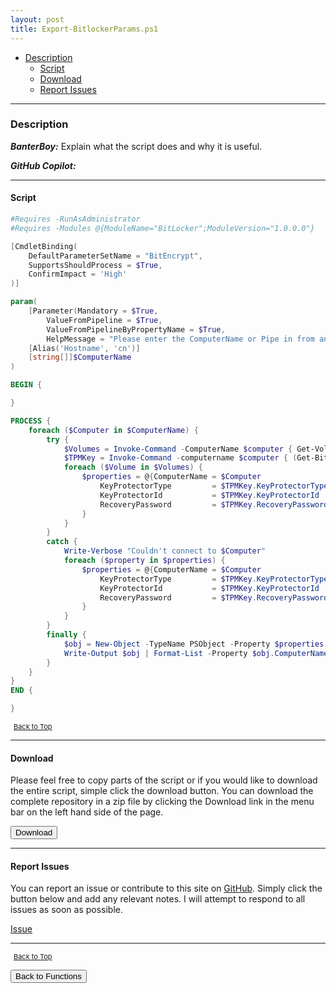 ```yaml
---
layout: post
title: Export-BitlockerParams.ps1
---
```


- [Description](#description)
  - [Script](#script)
  - [Download](#download)
  - [Report Issues](#report-issues)

---

### Description

**_BanterBoy:_** Explain what the script does and why it is useful.

**_GitHub Copilot:_**

---

#### Script

```powershell
#Requires -RunAsAdministrator
#Requires -Modules @{ModuleName="BitLocker";ModuleVersion="1.0.0.0"}

[CmdletBinding(
    DefaultParameterSetName = "BitEncrypt",
    SupportsShouldProcess = $True,
    ConfirmImpact = 'High'
)]

param(
    [Parameter(Mandatory = $True,
        ValueFromPipeline = $True,
        ValueFromPipelineByPropertyName = $True,
        HelpMessage = "Please enter the ComputerName or Pipe in from another command.")]
    [Alias('Hostname', 'cn')]
    [string[]]$ComputerName
)

BEGIN {

}

PROCESS {
    foreach ($Computer in $ComputerName) {
        try {
            $Volumes = Invoke-Command -ComputerName $computer { Get-Volume }
            $TPMKey = Invoke-Command -computername $computer { (Get-BitLockerVolume).KeyProtector }
            foreach ($Volume in $Volumes) {
                $properties = @{ComputerName = $Computer
                    KeyProtectorType         = $TPMKey.KeyProtectorType
                    KeyProtectorId           = $TPMKey.KeyProtectorId
                    RecoveryPassword         = $TPMKey.RecoveryPassword
                }
            }
        }
        catch {
            Write-Verbose "Couldn't connect to $Computer"
            foreach ($property in $properties) {
                $properties = @{ComputerName = $Computer
                    KeyProtectorType         = $TPMKey.KeyProtectorType
                    KeyProtectorId           = $TPMKey.KeyProtectorId
                    RecoveryPassword         = $TPMKey.RecoveryPassword
                }
            }
        }
        finally {
            $obj = New-Object -TypeName PSObject -Property $properties
            Write-Output $obj | Format-List -Property $obj.ComputerName, $obj.KeyProtectorId, $obj.RecoveryPassword
        }
    }
}
END {

}
```

<span style="font-size:11px;"><a href="#"><i class="fas fa-caret-up" aria-hidden="true" style="color: white; margin-right:5px;"></i>Back to Top</a></span>

---

#### Download

Please feel free to copy parts of the script or if you would like to download the entire script, simple click the download button. You can download the complete repository in a zip file by clicking the Download link in the menu bar on the left hand side of the page.

<button class="btn" type="submit" onclick="window.open('/PowerShell/functions/bitLocker/Export-BitlockerParams.ps1')">
    <i class="fa fa-cloud-download-alt">
    </i>
        Download
</button>

---

#### Report Issues

You can report an issue or contribute to this site on <a href="https://github.com/BanterBoy/scripts-blog/issues">GitHub</a>. Simply click the button below and add any relevant notes. I will attempt to respond to all issues as soon as possible.

<!-- Place this tag where you want the button to render. -->

<a class="github-button" href="https://github.com/BanterBoy/scripts-blog/issues/new?title=Export-BitlockerParams.ps1&body=There is a problem with this function. Please find details below." data-show-count="true" aria-label="Issue BanterBoy/scripts-blog on GitHub">Issue</a>

---

<span style="font-size:11px;"><a href="#"><i class="fas fa-caret-up" aria-hidden="true" style="color: white; margin-right:5px;"></i>Back to Top</a></span>

<a href="/menu/_pages/functions.html">
    <button class="btn">
        <i class='fas fa-reply'>
        </i>
            Back to Functions
    </button>
</a>

[1]: http://ecotrust-canada.github.io/markdown-toc
[2]: https://github.com/googlearchive/code-prettify
